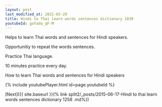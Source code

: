 ```yaml
---
layout: post
last_modified_at: 2021-03-29
title: Hindi to Thai learn words sentences dictionary 1039 
youtubeId: gofada_qF-M
---
```

 
 
Helps to learn Thai words and sentences for Hindi speakers.

Opportunitiy to repeat the words sentences. 

Practice Thai language. 
 
10 minutes practice every day. 
 
How to learn Thai words and sentences for Hindi speakers 
 
{% include youtubePlayer.html id=page.youtubeId %}
 
 
[Next]({{ site.baseurl }}{% link  split2/_posts/2015-06-17-Hindi to thai learn words sentences dictionary 1258 .md%})
 
